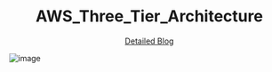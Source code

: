 <div align="center">

# AWS_Three_Tier_Architecture

[Detailed Blog](https://soravks.hashnode.dev/building-scalable-solutions-a-deep-dive-into-aws-three-tier-web-architecture)

</div>

![image](https://github.com/soravkumarsharma/AWS_Three_Tier_Architecture/assets/77971771/83d31ced-a2f8-45ab-ba19-8ce80eb9a5b7)


